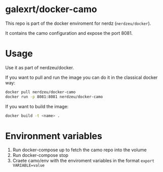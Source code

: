 # galexrt/docker-camo

This repo is part of the docker enviroment for nerdz (`nerdzeu/docker`).

It contains the camo configuration and expose the port 8081.

# Usage

Use it as part of nerdzeu/docker.

If you want to pull and run the image you can do it in the classical docker way:

```sh
docker pull nerdzeu/docker-camo
docker run -p 8081:8081 nerdzeu/docker-camo
```

If you want to build the image:

```sh
docker build -t <name> .
```

# Environment variables
1. Run docker-compose up to fetch the camo repo into the volume
2. Run docker-compose stop
3. Craete camo/env with the enviroment variables in the format `export VARIABLE=value`
